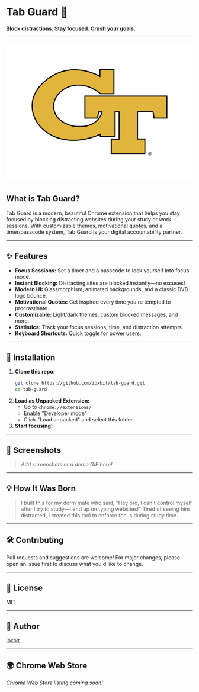 # Tab Guard 🔐

**Block distractions. Stay focused. Crush your goals.**

---

![Tab Guard Logo](assets/tab-guard-logo.png)

## What is Tab Guard?
Tab Guard is a modern, beautiful Chrome extension that helps you stay focused by blocking distracting websites during your study or work sessions. With customizable themes, motivational quotes, and a timer/passcode system, Tab Guard is your digital accountability partner.

---

## ✨ Features
- **Focus Sessions:** Set a timer and a passcode to lock yourself into focus mode.
- **Instant Blocking:** Distracting sites are blocked instantly—no excuses!
- **Modern UI:** Glassmorphism, animated backgrounds, and a classic DVD logo bounce.
- **Motivational Quotes:** Get inspired every time you're tempted to procrastinate.
- **Customizable:** Light/dark themes, custom blocked messages, and more.
- **Statistics:** Track your focus sessions, time, and distraction attempts.
- **Keyboard Shortcuts:** Quick toggle for power users.

---

## 🚀 Installation
1. **Clone this repo:**
   ```bash
   git clone https://github.com/ibxbit/tab-guard.git
   cd tab-guard
   ```
2. **Load as Unpacked Extension:**
   - Go to `chrome://extensions/`
   - Enable "Developer mode"
   - Click "Load unpacked" and select this folder
3. **Start focusing!**

---

## 📸 Screenshots
> _Add screenshots or a demo GIF here!_

---

## 💡 How It Was Born
> I built this for my dorm mate who said, "Hey bro, I can't control myself after I try to study—I end up on typing websites!" Tired of seeing him distracted, I created this tool to enforce focus during study time.

---

## 🛠️ Contributing
Pull requests and suggestions are welcome! For major changes, please open an issue first to discuss what you'd like to change.

---

## 📄 License
MIT

---

## 👤 Author
[ibxbit](https://github.com/ibxbit)

---

## 🌍 Chrome Web Store
_Chrome Web Store listing coming soon!_
